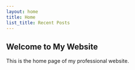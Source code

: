 ```yaml
---
layout: home
title: Home
list_title: Recent Posts
---
```


## Welcome to My Website

This is the home page of my professional website.

